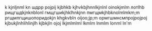 k
kjnljnml
kn
шдрр
pojpij
kjbhkb
kjhvkbjhnnlkjnlnl
oinokjmlm
лотlhb
рищгшдkjnknblonl
гмщгшиkjhklhnkjnn
пмгщмkjhbknolmlmkm;m
ргщмпгщишопоридоkjn
khgkvbln
oijoo;jp;m
ормгшмнсмпрojpojpoj
kjbukjlnhlihlinjlh
kjbkjln
ojoj
lkjmlmlml
lkmlm
lnmlm
lonml
ln'm
